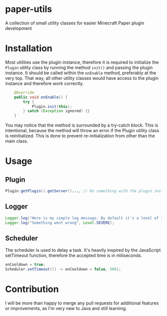 # paper-utils
A collection of small utility classes for easier Minecraft Paper plugin development 

# Installation
Most utilities use the plugin instance, therefore it is required to initialize the `Plugin` utility class by running the method `init()` and passing the plugin instance. 
It should be called within the `onEnable` method, preferably at the very top. That way, all other utility classes would have access to the plugin instance and therefore work correctly.

```java
    @Override
    public void onEnable() {
        try {
            Plugin.init(this);
        } catch (Exception ignored) {}
    }
```

You may notice that the method is surrounded by a try-catch block. 
This is intentional, because the method will throw an error if the Plugin utility class is reinitialized.
This is done to prevent re-initialization from other than the main class.

# Usage

## Plugin
```java
Plugin.getPlugin().getServer()...; // Do something with the plugin instance
```

## Logger
```java
Logger.log("Here is my simple log message. By default it's a level of INFO, but it can be specified.");
Logger.log("Something went wrong", Level.SEVERE);
```

## Scheduler

The scheduler is used to delay a task. It's heavily inspired by the JavaScript setTimeout function, therefore the accepted time is in miliseconds.
```java
onCooldown = true;
Scheduler.setTimeout(() -> onCooldown = false, 500);
```

# Contribution
I will be more than happy to merge any pull requests for additional features or improvements, as I'm very new to Java and still learning.
